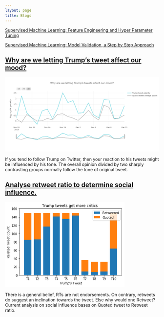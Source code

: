 ```yaml
---
layout: page
title: Blogs
---
```


[Supervised Machine Learning: Feature Engineering and Hyper Parameter Tuning](https://towardsdatascience.com/supervised-machine-learning-feature-engineering-and-hyper-parameter-tuning-a3da583dd7b9)

[Supervised Machine Learning: Model Validation, a Step by Step Approach](https://towardsdatascience.com/supervised-machine-learning-model-validation-a-step-by-step-approach-771109ae0253)

## [Why are we letting Trump’s tweet affect our mood?](https://towardsdatascience.com/why-are-we-letting-trumps-tweet-affect-our-mood-7f9baafae3a7)
![](/img/blog_2_img_2.png)

If you tend to follow Trump on Twitter, then your reaction to his tweets might be influenced by his tone. The overall opinion divided by two sharply contrasting groups normally follow the tone of original tweet.

## [Analyse retweet ratio to determine social influence.](https://towardsdatascience.com/analyse-retweet-ratio-to-determine-social-influence-d83bda0559d)
![](/img/blog_1_img_1.png)

There is a general belief, RTs are not endorsements. On contrary, retweets do suggest an inclination towards the tweet. Else why would one Retweet? Current analysis on social influence bases on Quoted tweet to Retweet ratio.


